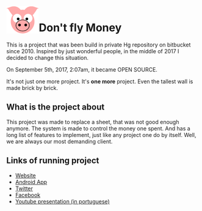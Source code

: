 <img src="site/DFM.MVC/Assets/Images/big_pig.png" align="left"/>

# Don't fly Money

This is a project that was been build in private Hg repository on
bitbucket since 2010. Inspired by just wonderful people, in the middle
of 2017 I decided to change this situation.

On September 5th, 2017, 2:07am, it became OPEN SOURCE.

It's not just one more project. It's **one more** project. Even the
tallest wall is made brick by brick.

## What is the project about

This project was made to replace a sheet, that was not good enough
anymore. The system is made to control the money one spent. And has a
long list of features to implement, just like any project one do by
itself. Well, we are always our most demanding client.

## Links of running project

- [Website](https://dontflymoney.com/)
- [Android App](http://play.google.com/store/apps/details?id=com.dontflymoney.view)
- [Twitter](https://twitter.com/dfm_grunt)
- [Facebook](https://www.facebook.com/dontflymoney/)
- [Youtube presentation (in portuguese)](https://www.youtube.com/watch?v=S_i1N5nMRa4)

